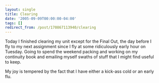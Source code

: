 ```yaml
---
layout: single
title: Clearing
date: '2005-09-09T00:00:00-04:00'
tags: []
redirect_from: /post/170867113940/clearing
---
```

Today I finished clearing my unit except for the Final Out, the day before I fly to my next assignment since I fly at some ridiculously early hour on Tuesday. Going to spend the weekend packing and working on my continuity book and emailing myself swaths of stuff that I might find useful to keep.

My joy is tempered by the fact that I have either a kick-ass cold or an early flu.

